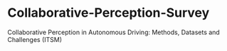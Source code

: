 # Collaborative-Perception-Survey
Collaborative Perception in Autonomous Driving: Methods, Datasets and Challenges (ITSM)




